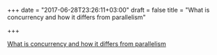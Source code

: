 +++
date = "2017-06-28T23:26:11+03:00"
draft = false
title = "What is concurrency and how it differs from parallelism"

+++

<p><a href="https://golangbot.com/concurrency">What is concurrency and how it differs from parallelism</a></p>